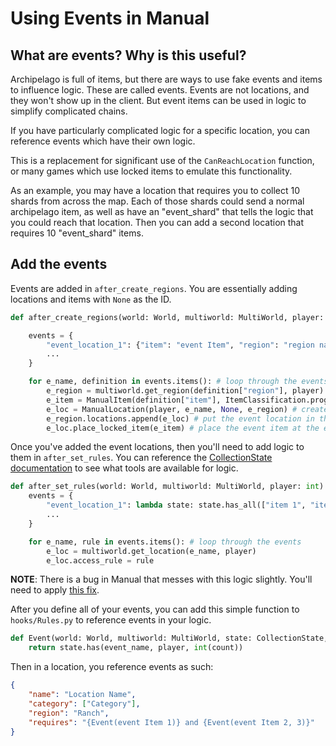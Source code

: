 # Using Events in Manual

## What are events? Why is this useful?

Archipelago is full of items, but there are ways to use fake events and items to influence logic. These are called events. Events are not locations, and they won't show up in the client. But event items can be used in logic to simplify complicated chains.

If you have particularly complicated logic for a specific location, you can reference events which have their own logic.

This is a replacement for significant use of the `CanReachLocation` function, or many games which use locked items to emulate this functionality.

As an example, you may have a location that requires you to collect 10 shards from across the map. Each of those shards could send a normal archipelago item, as well as have an "event_shard" that tells the logic that you could reach that location. Then you can add a second location that requires 10 "event_shard" items.

## Add the events

Events are added in `after_create_regions`. You are essentially adding locations and items with `None` as the ID.

```py
def after_create_regions(world: World, multiworld: MultiWorld, player: int):

    events = {
        "event_location_1": {"item": "event Item", "region": "region name"}, # This dictionary defines all of your events
        ...
    }

    for e_name, definition in events.items(): # loop through the events
        e_region = multiworld.get_region(definition["region"], player) # get the region specified
        e_item = ManualItem(definition["item"], ItemClassification.progression, None, player=player) # Create the event item
        e_loc = ManualLocation(player, e_name, None, e_region) # create the event location
        e_region.locations.append(e_loc) # put the event location in the region
        e_loc.place_locked_item(e_item) # place the event item at the event location
```

Once you've added the event locations, then you'll need to add logic to them in `after_set_rules`. You can reference the [CollectionState documentation](https://github.com/ArchipelagoMW/Archipelago/blob/6dc461609b1df651e327050f279f8cdce38fe95b/BaseClasses.py#L712) to see what tools are available for logic.

```py
def after_set_rules(world: World, multiworld: MultiWorld, player: int):
    events = {
        "event_location_1": lambda state: state.has_all(["item 1", "item 2"], player), # Use lambda functions to define the logic of each event
        ...
    }

    for e_name, rule in events.items(): # loop through the events
        e_loc = multiworld.get_location(e_name, player)
        e_loc.access_rule = rule
```

**NOTE**: There is a bug in Manual that messes with this logic slightly. You'll need to apply [this fix](https://github.com/ManualForArchipelago/Manual/pull/140/files).

After you define all of your events, you can add this simple function to `hooks/Rules.py` to reference events in your logic.

```py
def Event(world: World, multiworld: MultiWorld, state: CollectionState, player: int, event_name: str, count: str = "1"):
    return state.has(event_name, player, int(count))
```

Then in a location, you reference events as such:
```json
{
    "name": "Location Name",
    "category": ["Category"],
    "region": "Ranch",
    "requires": "{Event(event Item 1)} and {Event(event Item 2, 3)}"
}
```
